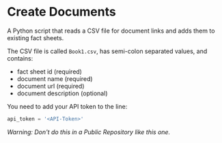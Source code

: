 # Create Documents

A Python script that reads a CSV file for document links and adds them to existing fact sheets.

The CSV file is called `Book1.csv`, has semi-colon separated values, and contains:

- fact sheet id (required)
- document name (required)
- document url (required)
- document description (optional)

You need to add your API token to the line:

```python
api_token = '<API-Token>'
```

*Warning: Don't do this in a Public Repository like this one.*
